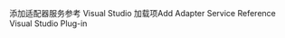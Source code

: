 <span data-ttu-id="c08e3-101">添加适配器服务参考 Visual Studio 加载项</span><span class="sxs-lookup"><span data-stu-id="c08e3-101">Add Adapter Service Reference Visual Studio Plug-in</span></span>